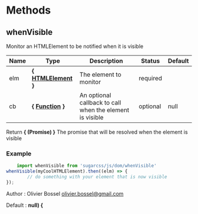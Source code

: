 # Methods


## whenVisible

Monitor an HTMLElement to be notified when it is visible



Name  |  Type  |  Description  |  Status  |  Default
------------  |  ------------  |  ------------  |  ------------  |  ------------
elm  |  **{ [HTMLElement](https://developer.mozilla.org/fr/docs/Web/API/HTMLElement) }**  |  The element to monitor  |  required  |
cb  |  **{ [Function](https://developer.mozilla.org/fr/docs/Web/JavaScript/Reference/Objets_globaux/Function) }**  |  An optional callback to call when the element is visible  |  optional  |  null

Return **{ (Promise) }** The promise that will be resolved when the element is visible

### Example
```js
	import whenVisible from 'sugarcss/js/dom/whenVisible'
whenVisible(myCoolHTMLElement).then((elm) => {
		// do something with your element that is now visible
});
```
Author : Olivier Bossel <olivier.bossel@gmail.com>

Default : **null) {**